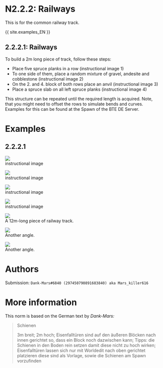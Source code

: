 # N2.2.2: Railways

This is for the common railway track.

{{ site.examples_EN }}

## 2.2.2.1: Railways

To build a 2m long piece of track, follow these steps:
* Place five spruce planks in a row (instructional image 1)
* To one side of them, place a random mixture of gravel, andesite and cobblestone (instructional image 2)
* On the 2. and 4. block of both rows place an anvil (instructional image 3)
* Place a spruce slab on all left spruce planks (instructional image 4)

This structure can be repeated until the required length is acquired. Note, that you might need to offset the rows to simulate bends and curves. Examples for this can be found at the Spawn of the BTE DE Server.

# Examples

## 2.2.2.1

![](https://cdn.discordapp.com/attachments/707321226405871647/707323373507837962/2020-05-06_20.13.53.png)  
instructional image

![](https://cdn.discordapp.com/attachments/707321226405871647/707323374430453800/2020-05-06_20.15.43.png)  
instructional image

![](https://cdn.discordapp.com/attachments/707321226405871647/707323375621767239/2020-05-06_20.16.43.png)  
instructional image

![](https://cdn.discordapp.com/attachments/707321226405871647/707323376515022868/2020-05-06_20.17.42.png)  
instructional image

![](https://cdn.discordapp.com/attachments/707321226405871647/707321276276146256/2020-05-06_20.10.16.png)  
A 12m-long piece of railway track.

![](https://cdn.discordapp.com/attachments/707321226405871647/707321276792045598/2020-05-06_20.10.34.png)  
Another angle.

![](https://cdn.discordapp.com/attachments/707321226405871647/707321277559603260/2020-05-06_20.10.39.png)  
Another angle.

# Authors

Submission: `Dank-Mars#6840 (297450790891683840) aka Mars_killer616`

# More information

This norm is based on the German text by _Dank-Mars:_

> Schienen
>
> 3m breit; 2m hoch; Eisenfalltüren sind auf den äußeren Blöcken nach innen gerichtet so, dass ein Block noch dazwischen kann; Tipps: die Schienen in den Boden rein setzen damit diese nicht zu hoch wirken; Eisenfalltüren lassen sich nur mit Worldedit nach oben gerichtet platzieren diese sind als Vorlage, sowie die Schienen am Spawn vorzufinden
